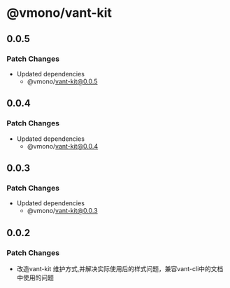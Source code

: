 # @vmono/vant-kit

## 0.0.5

### Patch Changes

- Updated dependencies
  - @vmono/vant-kit@0.0.5

## 0.0.4

### Patch Changes

- Updated dependencies
  - @vmono/vant-kit@0.0.4

## 0.0.3

### Patch Changes

- Updated dependencies
  - @vmono/vant-kit@0.0.3

## 0.0.2

### Patch Changes

- 改造vant-kit 维护方式,并解决实际使用后的样式问题，兼容vant-cli中的文档中使用的问题
